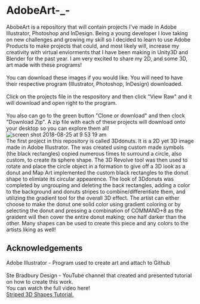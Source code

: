 # AdobeArt-_-
AbobeArt is a repository that will contain projects I've made in Adobe Illustrator, Photoshop and InDesign. Being a young developer I love taking on new challenges and growing my skill so I decided to learn to use Adobe Products to make projects that could, and most likely will, increase my creativity with virtual enviorments that I have been making in Unity3D and Blender for the past year. I am very excited to share my 2D, and some 3D, art made with these programs!
<br />
<br /> You can download these images if you would like. You will need to have their respective program (Illustrator, Photoshop, InDesign) downloaded.
<br />
<br /> Click on the projects file in the respository and then click "View Raw" and it will download and open right to the program.
<br />
<br /> You also can go to the green button "Clone or download" and then clock "Download Zip". A zip file with each of these projects will download onto your desktop so you can explore them all!
<br /> ![screen shot 2018-08-25 at 9 53 19 am](https://user-images.githubusercontent.com/35173600/44618902-c0c64400-a84c-11e8-9cc8-6345aa4795fd.png)
<br /> The first project in this repository is called 3Ddonuts. It is a 2D yet 3D image made in Adobe Illustrator. The was created using custom made symbols (the black rectangles) copied numerous times to surround a circle, also custom, to create its sphere shape. The 3D Revolve tool was then used to rotate and place the circle object in a formation to give off a 3D look as a donut and Map Art implemented the custom black rectangles to the donut shape to elimiate its circular appearence. The look of 3Ddonuts was completed by ungrouping and deleting the back rectangles, adding a color to the background and donuts stripes to combine/differentiate them, and utilizing the gradient tool for the overall 3D effect. The artist can either choose to make the donut one solid color using gradient coloring or by selecting the donut and pressing a combination of COMMAND+8 as the graident will then cover the entire donut making; one half darker than the other. Many shapes can be used to create this piece and any colors to the artists liking as well!
## Acknowledgements
Adobe Illustrator - Program used to create art and attach to Github
<br />
<br /> Ste Bradbury Design - YouTube channel that created and presented tutorial on how to create this work.
<br /> You can watch the full video here!
<br /> [Striped 3D Shapes Tutorial.](https://www.youtube.com/watch?v=hmzlNvqziVI "YouTube")
